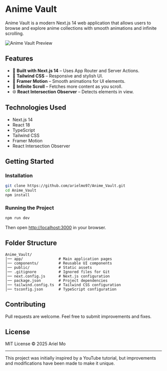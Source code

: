 # Anime Vault

Anime Vault is a modern Next.js 14 web application that allows users to browse and explore anime collections with smooth animations and infinite scrolling.

![Anime Vault Preview](https://i.ibb.co/MG1nbqt/YT-Thumbnails-2.png)

## Features

- 🚀 **Built with Next.js 14** – Uses App Router and Server Actions.
- 🎨 **Tailwind CSS** – Responsive and stylish UI.
- 🎥 **Framer Motion** – Smooth animations for UI elements.
- 🔄 **Infinite Scroll** – Fetches more content as you scroll.
- 🌐 **React Intersection Observer** – Detects elements in view.

## Technologies Used

- Next.js 14
- React 18
- TypeScript
- Tailwind CSS
- Framer Motion
- React Intersection Observer

## Getting Started

### Installation

```sh
git clone https://github.com/arielmo97/Anime_Vault.git
cd Anime_Vault
npm install
```

### Running the Project

```sh
npm run dev
```

Then open [http://localhost:3000](http://localhost:3000) in your browser.

## Folder Structure

```
Anime_Vault/
│── app/                # Main application pages
│── components/         # Reusable UI components
│── public/             # Static assets
│── .gitignore          # Ignored files for Git
│── next.config.js      # Next.js configuration
│── package.json        # Project dependencies
│── tailwind.config.ts  # Tailwind CSS configuration
│── tsconfig.json       # TypeScript configuration
```

## Contributing

Pull requests are welcome. Feel free to submit improvements and fixes.

## License

MIT License © 2025 Ariel Mo

---

This project was initially inspired by a YouTube tutorial, but improvements and modifications have been made to make it unique.
